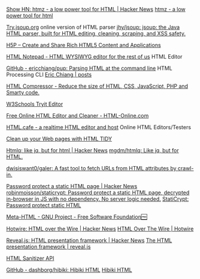 
[Show HN: htmz - a low power tool for HTML | Hacker News](https://news.ycombinator.com/item?id=39429370)
[htmz - a low power tool for html](https://leanrada.com/htmz/)

[Try.jsoup.org](http://try.jsoup.org)
online version of HTML parser
[jhy/jsoup: jsoup: the Java HTML parser, built for HTML editing, cleaning, scraping, and XSS safety.](https://github.com/jhy/jsoup)

[H5P – Create and Share Rich HTML5 Content and Applications](https://h5p.org/)

[HTML Notepad - HTML WYSIWYG editor for the rest of us](https://html-notepad.com/)
HTML Editor

[GitHub - ericchiang/pup: Parsing HTML at the command line](https://github.com/ericchiang/pup)
HTML Processing CLI
[Eric Chiang | posts](https://ericchiang.github.io/)

[HTML Compressor - Reduce the size of HTML, CSS, JavaScript, PHP and Smarty code.](https://htmlcompressor.com/compressor/)

[W3Schools Tryit Editor](https://www.w3schools.com/html/tryit.asp?filename=tryhtml_intro)

[Free Online HTML Editor and Cleaner - HTML-Online.com](https://html-online.com/editor/)

[HTML.cafe - a realtime HTML editor and host](https://html.cafe/)
Online HTML Editors/Testers

[Clean up your Web pages with HTML TIDY](https://www.w3.org/People/Raggett/tidy)

[Htmlq: like jq, but for html | Hacker News](https://news.ycombinator.com/item?id=28441880)
[mgdm/htmlq: Like jq, but for HTML.](https://github.com/mgdm/htmlq)

[dwisiswant0/galer: A fast tool to fetch URLs from HTML attributes by crawl-in.](https://github.com/dwisiswant0/galer)

[Password protect a static HTML page | Hacker News](https://news.ycombinator.com/item?id=34849024)
[robinmoisson/staticrypt: Password protect a static HTML page, decrypted in-browser in JS with no dependency. No server logic needed.](https://github.com/robinmoisson/staticrypt)
[StatiCrypt: Password protect static HTML](https://robinmoisson.github.io/staticrypt/)

[Meta-HTML - GNU Project - Free Software Foundation🆓](https://www.gnu.org/software/metahtml)

[Hotwire: HTML over the Wire | Hacker News](https://news.ycombinator.com/item?id=25507942)
[HTML Over The Wire | Hotwire](https://hotwired.dev/)

[Reveal.js: HTML presentation framework | Hacker News](https://news.ycombinator.com/item?id=25233136)
[The HTML presentation framework | reveal.js](https://revealjs.com/)

[HTML Sanitizer API](https://wicg.github.io/sanitizer-api)

[GitHub - dashborg/hibiki: Hibiki HTML](https://github.com/dashborg/hibiki)
[Hibiki HTML](https://www.hibikihtml.com/)
